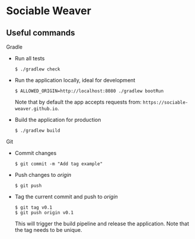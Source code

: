 # Sociable Weaver

## Useful commands

Gradle

- Run all tests

  ```shell
  $ ./gradlew check
  ```

- Run the application locally, ideal for development

  ```shell
  $ ALLOWED_ORIGIN=http://localhost:8080 ./gradlew bootRun
  ```

  Note that by default the app accepts requests from: `https://sociable-weaver.github.io`. 

- Build the application for production

  ```shell
  $ ./gradlew build
  ```

Git

- Commit changes

  ```shell
  $ git commit -m "Add tag example"
  ```

- Push changes to _origin_

  ```shell
  $ git push
  ```

- Tag the current commit and push to _origin_

  ```shell
  $ git tag v0.1
  $ git push origin v0.1
  ```

  This will trigger the build pipeline and release the application.  Note that the tag needs to be unique.
